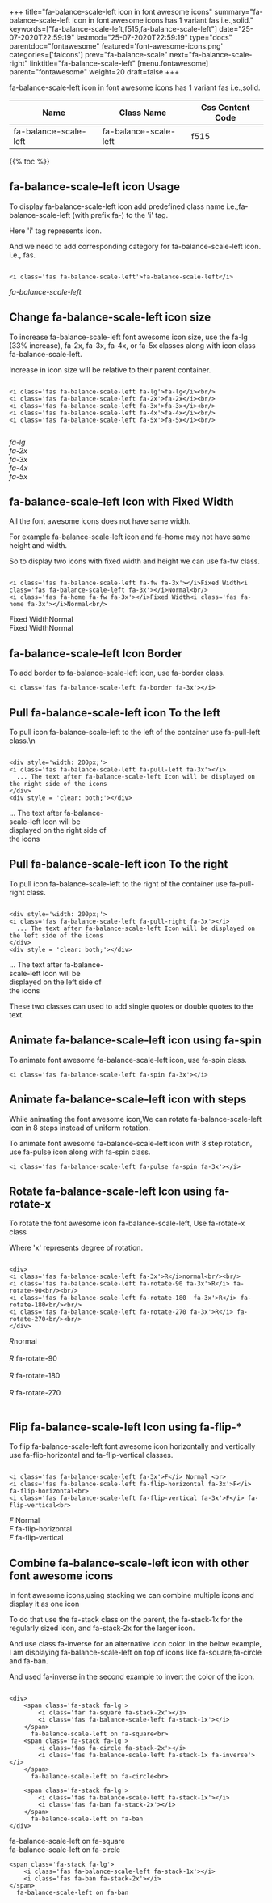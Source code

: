 +++
title="fa-balance-scale-left icon in font awesome icons"
summary="fa-balance-scale-left icon in font awesome icons has 1 variant fas i.e.,solid."
keywords=["fa-balance-scale-left,f515,fa-balance-scale-left"]
date="25-07-2020T22:59:19"
lastmod="25-07-2020T22:59:19"
type="docs"
parentdoc="fontawesome"
featured='font-awesome-icons.png'
categories=['faicons']
prev="fa-balance-scale"
next="fa-balance-scale-right"
linktitle="fa-balance-scale-left"
[menu.fontawesome]
parent="fontawesome"
weight=20
draft=false
+++


fa-balance-scale-left icon in font awesome icons has 1 variant fas i.e.,solid.

<div class='table-responsive'><table class='table'><thead><tr><th>Name</th><th>Class Name</th><th>Css Content Code</th></tr></thead><tbody><tr><td>fa-balance-scale-left</td><td>fa-balance-scale-left</td><td>f515</td></tr></tbody></table></div>


{{% toc %}}


## fa-balance-scale-left icon Usage

To display fa-balance-scale-left icon add predefined class name i.e.,fa-balance-scale-left (with prefix fa-) to the 'i' tag.

Here 'i' tag represents icon.

And we need to add corresponding category for fa-balance-scale-left icon. i.e., fas.


```

<i class='fas fa-balance-scale-left'>fa-balance-scale-left</i>
```

<i class='fas fa-balance-scale-left'>fa-balance-scale-left</i>




## Change fa-balance-scale-left icon size
To increase fa-balance-scale-left font awesome icon size, use the fa-lg (33% increase), fa-2x, fa-3x, fa-4x, or fa-5x classes along with icon class fa-balance-scale-left.

Increase in icon size will be relative to their parent container. 

```

<i class='fas fa-balance-scale-left fa-lg'>fa-lg</i><br/>
<i class='fas fa-balance-scale-left fa-2x'>fa-2x</i><br/>
<i class='fas fa-balance-scale-left fa-3x'>fa-3x</i><br/>
<i class='fas fa-balance-scale-left fa-4x'>fa-4x</i><br/>
<i class='fas fa-balance-scale-left fa-5x'>fa-5x</i><br/>
            
```

<i class='fas fa-balance-scale-left fa-lg'>fa-lg</i><br/>
<i class='fas fa-balance-scale-left fa-2x'>fa-2x</i><br/>
<i class='fas fa-balance-scale-left fa-3x'>fa-3x</i><br/>
<i class='fas fa-balance-scale-left fa-4x'>fa-4x</i><br/>
<i class='fas fa-balance-scale-left fa-5x'>fa-5x</i><br/>
            



## fa-balance-scale-left Icon with Fixed Width 

All the font awesome icons does not have same width.

For example fa-balance-scale-left icon and fa-home may not have same height and width.

So to display two icons with fixed width and height we can use fa-fw class.


```

<i class='fas fa-balance-scale-left fa-fw fa-3x'></i>Fixed Width<i class='fas fa-balance-scale-left fa-3x'></i>Normal<br/>
<i class='fas fa-home fa-fw fa-3x'></i>Fixed Width<i class='fas fa-home fa-3x'></i>Normal<br/>
```

<i class='fas fa-balance-scale-left fa-fw fa-3x'></i>Fixed Width<i class='fas fa-balance-scale-left fa-3x'></i>Normal<br/>
<i class='fas fa-home fa-fw fa-3x'></i>Fixed Width<i class='fas fa-home fa-3x'></i>Normal<br/>



## fa-balance-scale-left Icon Border 

To add border to fa-balance-scale-left icon, use fa-border class.


```
<i class='fas fa-balance-scale-left fa-border fa-3x'></i>

```
<i class='fas fa-balance-scale-left fa-border fa-3x'></i>





## Pull fa-balance-scale-left icon To the left

To pull icon fa-balance-scale-left to the left of the container use fa-pull-left class.\n

```

<div style='width: 200px;'>
<i class='fas fa-balance-scale-left fa-pull-left fa-3x'></i>
  ... The text after fa-balance-scale-left Icon will be displayed on the right side of the icons
</div>
<div style = 'clear: both;'></div>
```

<div style='width: 200px;'>
<i class='fas fa-balance-scale-left fa-pull-left fa-3x'></i>
  ... The text after fa-balance-scale-left Icon will be displayed on the right side of the icons
</div>
<div style = 'clear: both;'></div>




## Pull fa-balance-scale-left icon To the right
To pull icon fa-balance-scale-left to the right of the container use fa-pull-right class.

```

<div style='width: 200px;'>
<i class='fas fa-balance-scale-left fa-pull-right fa-3x'></i>
  ... The text after fa-balance-scale-left Icon will be displayed on the left side of the icons
</div>
<div style = 'clear: both;'></div>
```

<div style='width: 200px;'>
<i class='fas fa-balance-scale-left fa-pull-right fa-3x'></i>
  ... The text after fa-balance-scale-left Icon will be displayed on the left side of the icons
</div>
<div style = 'clear: both;'></div>

These two classes can used to add single quotes or double quotes to the text.


## Animate fa-balance-scale-left icon using fa-spin
To animate font awesome fa-balance-scale-left icon, use fa-spin class.

```
<i class='fas fa-balance-scale-left fa-spin fa-3x'></i>
```
<i class='fas fa-balance-scale-left fa-spin fa-3x'></i>




## Animate fa-balance-scale-left icon with steps
While animating the font awesome icon,We can rotate fa-balance-scale-left icon in 8 steps instead of uniform rotation.

To animate font awesome fa-balance-scale-left icon with 8 step rotation, use fa-pulse icon along with fa-spin class.


```
<i class='fas fa-balance-scale-left fa-pulse fa-spin fa-3x'></i>

```
<i class='fas fa-balance-scale-left fa-pulse fa-spin fa-3x'></i>





## Rotate fa-balance-scale-left Icon using fa-rotate-x
To rotate the font awesome icon fa-balance-scale-left, Use fa-rotate-x class

Where 'x' represents degree of rotation.


```

<div>
<i class='fas fa-balance-scale-left fa-3x'>R</i>normal<br/><br/>
<i class='fas fa-balance-scale-left fa-rotate-90 fa-3x'>R</i> fa-rotate-90<br/><br/> 
<i class='fas fa-balance-scale-left fa-rotate-180  fa-3x'>R</i> fa-rotate-180<br/><br/> 
<i class='fas fa-balance-scale-left fa-rotate-270 fa-3x'>R</i> fa-rotate-270<br/><br/>
</div>
```

<div>
<i class='fas fa-balance-scale-left fa-3x'>R</i>normal<br/><br/>
<i class='fas fa-balance-scale-left fa-rotate-90 fa-3x'>R</i> fa-rotate-90<br/><br/> 
<i class='fas fa-balance-scale-left fa-rotate-180  fa-3x'>R</i> fa-rotate-180<br/><br/> 
<i class='fas fa-balance-scale-left fa-rotate-270 fa-3x'>R</i> fa-rotate-270<br/><br/>
</div>




## Flip fa-balance-scale-left Icon using fa-flip-*
To flip fa-balance-scale-left font awesome icon horizontally and vertically use fa-flip-horizontal and fa-flip-vertical classes. 

```

<i class='fas fa-balance-scale-left fa-3x'>F</i> Normal <br>
<i class='fas fa-balance-scale-left fa-flip-horizontal fa-3x'>F</i> fa-flip-horizontal<br>
<i class='fas fa-balance-scale-left fa-flip-vertical fa-3x'>F</i> fa-flip-vertical<br>
```

<i class='fas fa-balance-scale-left fa-3x'>F</i> Normal <br>
<i class='fas fa-balance-scale-left fa-flip-horizontal fa-3x'>F</i> fa-flip-horizontal<br>
<i class='fas fa-balance-scale-left fa-flip-vertical fa-3x'>F</i> fa-flip-vertical<br>




## Combine fa-balance-scale-left icon with other font awesome icons
In font awesome icons,using stacking we can combine multiple icons and display it as one icon 

To do that use the fa-stack class on the parent, the fa-stack-1x for the regularly sized icon, and fa-stack-2x for the larger icon.

And use class fa-inverse for an alternative icon color. 
In the below example, I am displaying fa-balance-scale-left on top of icons like fa-square,fa-circle and fa-ban.

And used fa-inverse in the second example to invert the color of the icon.

```

<div>
    <span class='fa-stack fa-lg'>
        <i class='far fa-square fa-stack-2x'></i>
        <i class='fas fa-balance-scale-left fa-stack-1x'></i>
    </span>
      fa-balance-scale-left on fa-square<br>
    <span class='fa-stack fa-lg'>
        <i class='fas fa-circle fa-stack-2x'></i>
        <i class='fas fa-balance-scale-left fa-stack-1x fa-inverse'></i>
    </span>
      fa-balance-scale-left on fa-circle<br>

    <span class='fa-stack fa-lg'>
        <i class='fas fa-balance-scale-left fa-stack-1x'></i>
        <i class='fas fa-ban fa-stack-2x'></i>
    </span>
      fa-balance-scale-left on fa-ban
</div>
```

<div>
    <span class='fa-stack fa-lg'>
        <i class='far fa-square fa-stack-2x'></i>
        <i class='fas fa-balance-scale-left fa-stack-1x'></i>
    </span>
      fa-balance-scale-left on fa-square<br>
    <span class='fa-stack fa-lg'>
        <i class='fas fa-circle fa-stack-2x'></i>
        <i class='fas fa-balance-scale-left fa-stack-1x fa-inverse'></i>
    </span>
      fa-balance-scale-left on fa-circle<br>

    <span class='fa-stack fa-lg'>
        <i class='fas fa-balance-scale-left fa-stack-1x'></i>
        <i class='fas fa-ban fa-stack-2x'></i>
    </span>
      fa-balance-scale-left on fa-ban
</div>






